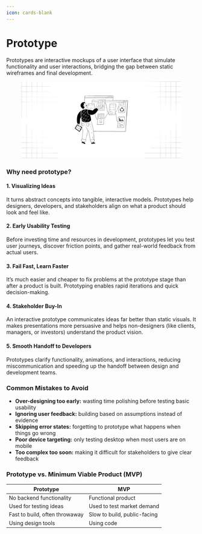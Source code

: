 ```yaml
---
icon: cards-blank
---
```


# Prototype

Prototypes are interactive mockups of a user interface that simulate functionality and user interactions, bridging the gap between static wireframes and final development.

<figure><img src="../.gitbook/assets/prototype - general.png" alt=""><figcaption></figcaption></figure>

### Why need prototype?

#### **1. Visualizing Ideas**

It turns abstract concepts into tangible, interactive models. Prototypes help designers, developers, and stakeholders align on what a product should look and feel like.

#### **2. Early Usability Testing**

Before investing time and resources in development, prototypes let you test user journeys, discover friction points, and gather real-world feedback from actual users.

#### **3. Fail Fast, Learn Faster**

It’s much easier and cheaper to fix problems at the prototype stage than after a product is built. Prototyping enables rapid iterations and quick decision-making.

#### **4. Stakeholder Buy-In**

An interactive prototype communicates ideas far better than static visuals. It makes presentations more persuasive and helps non-designers (like clients, managers, or investors) understand the product vision.

#### **5. Smooth Handoff to Developers**

Prototypes clarify functionality, animations, and interactions, reducing miscommunication and speeding up the handoff between design and development teams.

### Common Mistakes to Avoid

* **Over-designing too early:** wasting time polishing before testing basic usability
* **Ignoring user feedback:** building based on assumptions instead of evidence
* **Skipping error states:** forgetting to prototype what happens when things go wrong
* **Poor device targeting:** only testing desktop when most users are on mobile
* **Too complex too soon:** making it difficult for stakeholders to give clear feedback

### Prototype vs. Minimum Viable Product (MVP)

| Prototype                      | MVP                          |
| ------------------------------ | ---------------------------- |
| No backend functionality       | Functional product           |
| Used for testing ideas         | Used to test market demand   |
| Fast to build, often throwaway | Slow to build, public-facing |
| Using design tools             | Using code                   |
